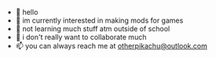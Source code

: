 - 👋 hello
- 👀 im currently interested in making mods for games
- 🌱 not learning much stuff atm outside of school
- 💞️ i don't really want to collaborate much
- 📫 you can always reach me at otherpikachu@outlook.com

<!---
eeveeishpowered/eeveeishpowered is a ✨ special ✨ repository because its `README.md` (this file) appears on your GitHub profile.
You can click the Preview link to take a look at your changes.
--->

